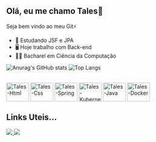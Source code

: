 ## Olá, eu me chamo Tales👋
Seja bem vindo ao meu Git⚡

- 📒 Estudando JSF e JPA
- 🖥️ Hoje trabalho com Back-end
- 🧑‍🎓 Bacharel em Ciência da Computação

![Anurag's GitHub stats](https://github-readme-stats.vercel.app/api?username=TallesCostta&theme=gotham&hide=contribs,prs&count_private=true&show_icons=true)
![Top Langs](https://github-readme-stats.vercel.app/api/top-langs/?username=TallesCostta&langs_count=8&layout=compact&theme=gotham)

<div style="display: inline_block"><br>
  <img align="center" alt="Tales-Html" height="50" width="60" src="https://cdn.jsdelivr.net/gh/devicons/devicon/icons/html5/html5-original.svg">
  <img align="center" alt="Tales-Css" height="50" width="60" src="https://cdn.jsdelivr.net/gh/devicons/devicon/icons/css3/css3-original.svg">
  <img align="center" alt="Tales-Spring" height="50" width="60" src="https://cdn.jsdelivr.net/gh/devicons/devicon/icons/spring/spring-original.svg">
  <img align="center" alt="Tales-Kubernets" height="50" width="60" src="https://cdn.jsdelivr.net/gh/devicons/devicon/icons/kubernetes/kubernetes-plain.svg">
  <img align="center" alt="Tales-Java" height="50" width="60" src="https://cdn.jsdelivr.net/gh/devicons/devicon/icons/java/java-original.svg">
  <img align="center" alt="Tales-Docker" height="50" width="60" src="https://cdn.jsdelivr.net/gh/devicons/devicon/icons/docker/docker-original.svg">
</div>

## Links Uteis...

<div> 
  <a href="mailto:tallescosttapaiva@gmail.com?subject="Olá, Prazer em te encontrar por aqui!"><img src="https://img.shields.io/badge/-Gmail-%23333?style=for-the-badge&logo=gmail&logoColor=white" target="_blank"</a>
  <a href="https://www.linkedin.com/in/tales-costa-7bb28b103" target="_blank"><img src="https://img.shields.io/badge/-LinkedIn-%230077B5?style=for-the-badge&logo=linkedin&logoColor=white" target="_blank"></a>   
</div>
 
